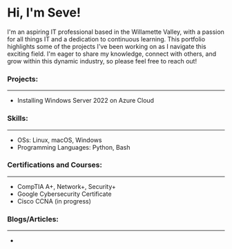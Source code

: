 # Hi, I'm Seve!

I'm an aspiring IT professional based in the Willamette Valley, with a passion for all things IT and a dedication to continuous learning. This portfolio highlights some of the projects I've been working on as I navigate this exciting field. I'm eager to share my knowledge, connect with others, and grow within this dynamic industry, so please feel free to reach out!

### Projects:
---

- Installing Windows Server 2022 on Azure Cloud

### Skills:
---

- OSs: Linux, macOS, Windows
- Programming Languages: Python, Bash


### Certifications and Courses:
---

- CompTIA A+, Network+, Security+
- Google Cybersecurity Certificate
- Cisco CCNA (in progress)

### Blogs/Articles:
---

- 
